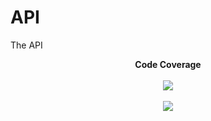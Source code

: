# API
The API

<p align="center">
  <strong>Code Coverage</strong><br><br>
  <a href="https://codecov.io/gh/Wits-Adventure/API" > 
 <img src="https://codecov.io/gh/Wits-Adventure/API/branch/main/graph/badge.svg?token=V241TYLXLH"/> 
 </a>
 <br><br>
  <a href="https://codecov.io/gh/Wits-Adventure/API">
    <img src="https://codecov.io/gh/Wits-Adventure/API/branch/main/graphs/sunburst.svg?token=V241TYLXLH" />
  </a>
</p>
